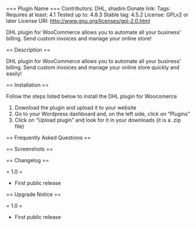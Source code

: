 === Plugin Name ===
Contributors: DHL, shadim
Donate link: 
Tags: 
Requires at least: 4.1
Tested up to: 4.8.3
Stable tag: 4.5.2
License: GPLv2 or later
License URI: http://www.gnu.org/licenses/gpl-2.0.html

DHL plugin for WooCommerce allows you to automate all your business' billing. Send custom invoices and manage your online store!

== Description ==

DHL plugin for WooCommerce allows you to automate all your business’ billing. Send custom invoices and manage your online store quickly and easily!


== Installation ==

Follow the steps listed below to install the DHL plugin for Woocomerce

1. Download the plugin and upload it to your website
2. Go to your Wordpress dashboard and, on the left side, click on “Plugins”
3. Click on “Upload plugin” and look for it in your downloads (it is a .zip file)

== Frequently Asked Questions ==


== Screenshots ==


== Changelog ==

= 1.0 =
* First public release

== Upgrade Notice ==

= 1.0 =
* First public release
